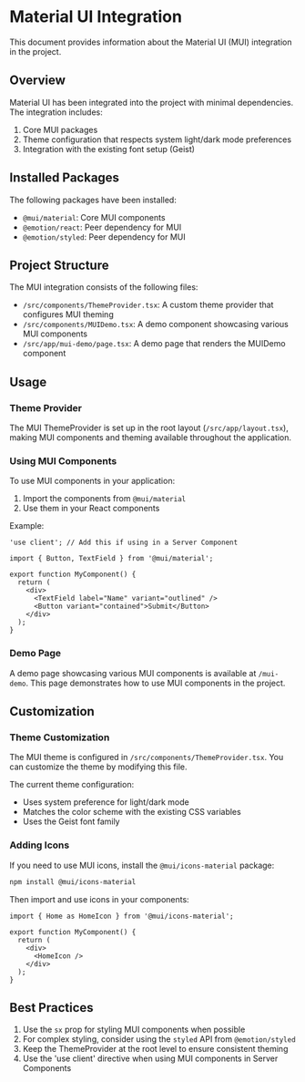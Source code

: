 # Material UI Integration

This document provides information about the Material UI (MUI) integration in the project.

## Overview

Material UI has been integrated into the project with minimal dependencies. The integration includes:

1. Core MUI packages
2. Theme configuration that respects system light/dark mode preferences
3. Integration with the existing font setup (Geist)

## Installed Packages

The following packages have been installed:

- `@mui/material`: Core MUI components
- `@emotion/react`: Peer dependency for MUI
- `@emotion/styled`: Peer dependency for MUI

## Project Structure

The MUI integration consists of the following files:

- `/src/components/ThemeProvider.tsx`: A custom theme provider that configures MUI theming
- `/src/components/MUIDemo.tsx`: A demo component showcasing various MUI components
- `/src/app/mui-demo/page.tsx`: A demo page that renders the MUIDemo component

## Usage

### Theme Provider

The MUI ThemeProvider is set up in the root layout (`/src/app/layout.tsx`), making MUI components and theming available throughout the application.

### Using MUI Components

To use MUI components in your application:

1. Import the components from `@mui/material`
2. Use them in your React components

Example:

```tsx
'use client'; // Add this if using in a Server Component

import { Button, TextField } from '@mui/material';

export function MyComponent() {
  return (
    <div>
      <TextField label="Name" variant="outlined" />
      <Button variant="contained">Submit</Button>
    </div>
  );
}
```

### Demo Page

A demo page showcasing various MUI components is available at `/mui-demo`. This page demonstrates how to use MUI components in the project.

## Customization

### Theme Customization

The MUI theme is configured in `/src/components/ThemeProvider.tsx`. You can customize the theme by modifying this file.

The current theme configuration:

- Uses system preference for light/dark mode
- Matches the color scheme with the existing CSS variables
- Uses the Geist font family

### Adding Icons

If you need to use MUI icons, install the `@mui/icons-material` package:

```bash
npm install @mui/icons-material
```

Then import and use icons in your components:

```tsx
import { Home as HomeIcon } from '@mui/icons-material';

export function MyComponent() {
  return (
    <div>
      <HomeIcon />
    </div>
  );
}
```

## Best Practices

1. Use the `sx` prop for styling MUI components when possible
2. For complex styling, consider using the `styled` API from `@emotion/styled`
3. Keep the ThemeProvider at the root level to ensure consistent theming
4. Use the 'use client' directive when using MUI components in Server Components
